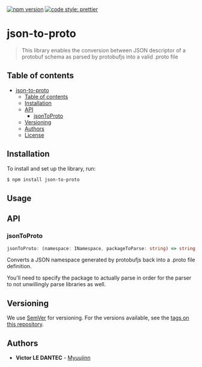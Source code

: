 [![npm version](https://badge.fury.io/js/json-to-proto.svg)](https://badge.fury.io/js/json-to-proto)
[![code style: prettier](https://img.shields.io/badge/code_style-prettier-ff69b4.svg?style=flat-square)](https://github.com/prettier/prettier)

# json-to-proto

> This library enables the conversion between JSON descriptor of a protobuf schema as parsed by protobufjs into a valid .proto file

## Table of contents

- [json-to-proto](#json-to-proto)
    - [Table of contents](#table-of-contents)
    - [Installation](#installation)
    - [API](#api)
        - [jsonToProto](#jsonToProto)
    - [Versioning](#versioning)
    - [Authors](#authors)
    - [License](#license)

## Installation

To install and set up the library, run:

```sh
$ npm install json-to-proto
```

## Usage

## API

### jsonToProto

```ts
jsonToProto: (namespace: INamespace, packageToParse: string) => string;
```

Converts a JSON namespace generated by protobufjs back into a .proto file definition.

You'll need to specify the package to actually parse in order for the parser to not unwillingly parse libraries as well.

## Versioning

We use [SemVer](http://semver.org/) for versioning. For the versions available, see the [tags on this repository](https://github.com/your/project/tags).

## Authors

* **Victor LE DANTEC** - [Myuujinn](https://github.com/Myuujinn)
